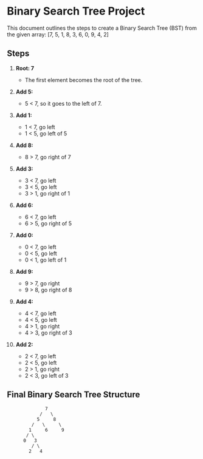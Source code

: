 # Binary Search Tree Project

This document outlines the steps to create a Binary Search Tree (BST) from the given array: [7, 5, 1, 8, 3, 6, 0, 9, 4, 2]

## Steps

1. **Root: 7**
   - The first element becomes the root of the tree.

2. **Add 5:**
   - 5 < 7, so it goes to the left of 7.

3. **Add 1:**
   - 1 < 7, go left
   - 1 < 5, go left of 5

4. **Add 8:**
   - 8 > 7, go right of 7

5. **Add 3:**
   - 3 < 7, go left
   - 3 < 5, go left
   - 3 > 1, go right of 1

6. **Add 6:**
   - 6 < 7, go left
   - 6 > 5, go right of 5

7. **Add 0:**
   - 0 < 7, go left
   - 0 < 5, go left
   - 0 < 1, go left of 1

8. **Add 9:**
   - 9 > 7, go right
   - 9 > 8, go right of 8

9. **Add 4:**
   - 4 < 7, go left
   - 4 < 5, go left
   - 4 > 1, go right
   - 4 > 3, go right of 3

10. **Add 2:**
    - 2 < 7, go left
    - 2 < 5, go left
    - 2 > 1, go right
    - 2 < 3, go left of 3

## Final Binary Search Tree Structure

```
              7
            /   \
           5     8
         /   \     \
        1     6     9
       / \
      0   3
         / \
        2   4
```
